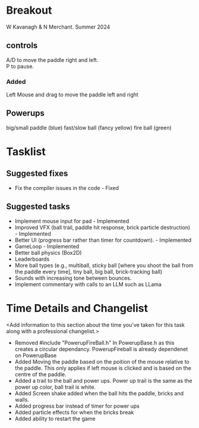 # Breakout

W Kavanagh & N Merchant. Summer 2024 

## controls

A/D to move the paddle right and left.
<br/>
P to pause.

### Added
Left Mouse and drag to move the paddle left and right

## Powerups

big/small paddle (blue)
fast/slow ball (fancy yellow)
fire ball (green)

# Tasklist

## Suggested fixes

* Fix the compiler issues in the code - Fixed

## Suggested tasks

* Implement mouse input for pad - Implemented
* Improved VFX (ball trail, paddle hit response, brick particle destruction) - Implemented
* Better UI (progress bar rather than timer for countdown). - Implemented
* GameLoop - Implemented
* Better ball physics (Box2D)
* Leaderboards
* More ball types (e.g., multiball, sticky ball [where you shoot the ball from the paddle every time], tiny ball, big ball, brick-tracking ball)
* Sounds with increasing tone between bounces.
* Implement commentary with calls to an LLM such as LLama

# Time Details and Changelist
<Add information to this section about the time you've taken for this task along with a professional changelist.>
- Removed #include "PowerupFireBall.h" In PowerupBase.h as this creates a circular dependancy. PowerupFireball is already dependenet on PowerupBase
- Added Moving the paddle based on the poition of the mouse relative to the paddle. This only applies if left mouse is clicked and is based on the centre of the paddle.
- Added a trail to the ball and power ups. Power up trail is the same as the power up color, ball trail is white.
- Added Screen shake added when the ball hits the paddle, bricks and walls.
- Added progress bar instead of timer for power ups
- Added particle effects for when the bricks break
- Added ability to restart the game
